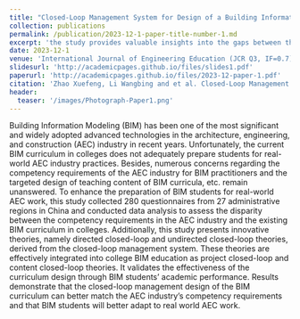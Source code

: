 ```yaml
---
title: "Closed-Loop Management System for Design of a Building Information Modeling Curriculum to Meet Industry Requirements"
collection: publications
permalink: /publication/2023-12-1-paper-title-number-1.md
excerpt: 'the study provides valuable insights into the gaps between the competency requirements of the AEC industry and the current BIM curricula in colleges.'
date: 2023-12-1
venue: 'International Journal of Engineering Education (JCR Q3, IF=0.7)'
slidesurl: 'http://academicpages.github.io/files/slides1.pdf'
paperurl: 'http://academicpages.github.io/files/2023-12-paper-1.pdf'
citation: 'Zhao Xuefeng, Li Wangbing and et al. Closed-Loop Management System for Design of a Building Information Modeling Curriculum to Meet Industry Requirements, International Journal of Engineering Education Vol. 39, No. 6, pp. 1386–1399, 2023'
header:
  teaser: '/images/Photograph-Paper1.png'
---
```


Building Information Modeling (BIM) has been one of the most significant and widely adopted advanced technologies in the architecture, engineering, and construction (AEC) industry in recent years. Unfortunately, the current BIM curriculum in colleges does not adequately prepare students for real-world AEC industry practices. Besides, numerous concerns regarding the competency requirements of the AEC industry for BIM practitioners and the targeted design of teaching content of BIM curricula, etc. remain unanswered. To enhance the preparation of BIM students for real-world AEC work, this study collected 280 questionnaires from 27 administrative regions in China and conducted data analysis to assess the disparity between the competency requirements in the AEC industry and the existing BIM curriculum in colleges. Additionally, this study presents innovative theories, namely directed closed-loop and undirected closed-loop theories, derived from the closed-loop management system. These theories are effectively integrated into college BIM education as project closed-loop and content closed-loop theories. It validates the effectiveness of the curriculum design through BIM students’ academic performance. Results demonstrate that the closed-loop management design of the BIM curriculum can better match the AEC industry’s competency requirements and that BIM students will better adapt to real world AEC work.

